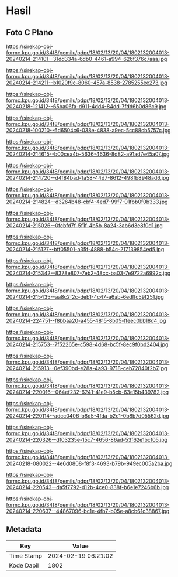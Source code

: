 # Hasil

## Foto C Plano

https://sirekap-obj-formc.kpu.go.id/34f8/pemilu/pdpr/18/02/13/20/04/1802132004013-20240214-214101--31dd334a-6db0-4461-a994-626f376c7aaa.jpg

https://sirekap-obj-formc.kpu.go.id/34f8/pemilu/pdpr/18/02/13/20/04/1802132004013-20240214-214211--b1020f9c-8060-457a-8538-2785255ee273.jpg

https://sirekap-obj-formc.kpu.go.id/34f8/pemilu/pdpr/18/02/13/20/04/1802132004013-20240218-121412--65ba06fa-d911-4dd4-84dd-7fdd6b0d86c9.jpg

https://sirekap-obj-formc.kpu.go.id/34f8/pemilu/pdpr/18/02/13/20/04/1802132004013-20240218-100210--6d6504c6-038e-4838-a9ec-5cc88cb5757c.jpg

https://sirekap-obj-formc.kpu.go.id/34f8/pemilu/pdpr/18/02/13/20/04/1802132004013-20240214-214615--b00cea4b-5636-4636-8d82-a91ad7e45a07.jpg

https://sirekap-obj-formc.kpu.go.id/34f8/pemilu/pdpr/18/02/13/20/04/1802132004013-20240214-214720--d4f84bad-1a58-44d7-8612-498fb8948ad6.jpg

https://sirekap-obj-formc.kpu.go.id/34f8/pemilu/pdpr/18/02/13/20/04/1802132004013-20240214-214824--d3264b48-cbf4-4ed7-99f7-01fbb0f0b333.jpg

https://sirekap-obj-formc.kpu.go.id/34f8/pemilu/pdpr/18/02/13/20/04/1802132004013-20240214-215026--0fcbfd7f-5f1f-4b5b-8a24-3ab6d3e8f0d1.jpg

https://sirekap-obj-formc.kpu.go.id/34f8/pemilu/pdpr/18/02/13/20/04/1802132004013-20240214-215127--bff05501-a35f-4888-b54c-217139854ed5.jpg

https://sirekap-obj-formc.kpu.go.id/34f8/pemilu/pdpr/18/02/13/20/04/1802132004013-20240214-215342--8378e807-7eb2-48cc-ba03-7e9722a6992c.jpg

https://sirekap-obj-formc.kpu.go.id/34f8/pemilu/pdpr/18/02/13/20/04/1802132004013-20240214-215435--aa8c2f2c-deb1-4c47-a6ab-6edffc59f251.jpg

https://sirekap-obj-formc.kpu.go.id/34f8/pemilu/pdpr/18/02/13/20/04/1802132004013-20240214-224751--f8bbaa20-a455-4815-8b05-ffeec0bb18d4.jpg

https://sirekap-obj-formc.kpu.go.id/34f8/pemilu/pdpr/18/02/13/20/04/1802132004013-20240214-215753--7f52265e-c598-4d68-bc5f-8ec9f0bd2404.jpg

https://sirekap-obj-formc.kpu.go.id/34f8/pemilu/pdpr/18/02/13/20/04/1802132004013-20240214-215913--0ef390bd-e28a-4a93-9718-ceb72840f2b7.jpg

https://sirekap-obj-formc.kpu.go.id/34f8/pemilu/pdpr/18/02/13/20/04/1802132004013-20240214-220016--064ef232-6241-41e9-b5cb-63e15b439782.jpg

https://sirekap-obj-formc.kpu.go.id/34f8/pemilu/pdpr/18/02/13/20/04/1802132004013-20240214-220114--adcc0406-b8d5-4fda-b2c1-0b8b7d05562d.jpg

https://sirekap-obj-formc.kpu.go.id/34f8/pemilu/pdpr/18/02/13/20/04/1802132004013-20240214-220326--df03235e-15c7-4656-86ad-53f62e1bcf05.jpg

https://sirekap-obj-formc.kpu.go.id/34f8/pemilu/pdpr/18/02/13/20/04/1802132004013-20240218-080022--4e6d0808-f8f3-4693-b79b-949ec005a2ba.jpg

https://sirekap-obj-formc.kpu.go.id/34f8/pemilu/pdpr/18/02/13/20/04/1802132004013-20240214-220543--da5f7792-d12b-4ce0-838f-b6e1e7246b6b.jpg

https://sirekap-obj-formc.kpu.go.id/34f8/pemilu/pdpr/18/02/13/20/04/1802132004013-20240214-220637--44867096-bc1e-4fb7-b05e-a8cb61c38867.jpg


## Metadata

| Key        | Value               |
| ---------- | ------------------- |
| Time Stamp | 2024-02-19 06:21:02 |
| Kode Dapil | 1802                |



